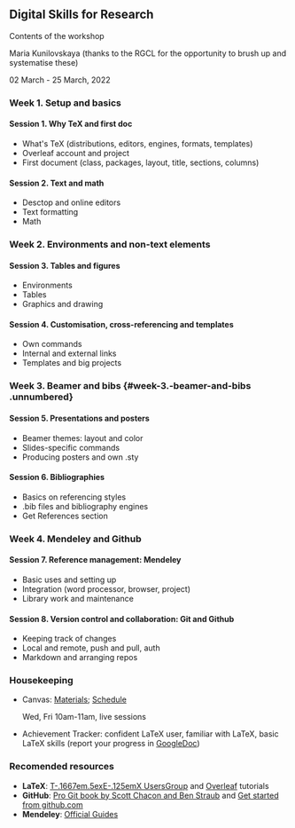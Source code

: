 ## Digital Skills for Research

Contents of the workshop

Maria Kunilovskaya (thanks to the RGCL for the opportunity to brush up and systematise these)

02 March - 25 March, 2022


### Week 1. Setup and basics

#### Session 1. Why TeX and first doc

-   What's TeX (distributions, editors, engines, formats, templates)
-   Overleaf account and project
-   First document (class, packages, layout, title, sections, columns)

#### Session 2. Text and math

-   Desctop and online editors
-   Text formatting
-   Math

### Week 2. Environments and non-text elements

#### Session 3. Tables and figures

-   Environments
-   Tables
-   Graphics and drawing

#### Session 4. Customisation, cross-referencing and templates

-   Own commands
-   Internal and external links
-   Templates and big projects

### Week 3. Beamer and bibs {#week-3.-beamer-and-bibs .unnumbered}

#### Session 5. Presentations and posters

- Beamer themes: layout and color  
- Slides-specific commands  
- Producing posters and own .sty  

#### Session 6. Bibliographies

- Basics on referencing styles  
- .bib files and bibliography engines 
- Get References section

### Week 4. Mendeley and Github

#### Session 7. Reference management: Mendeley

- Basic uses and setting up  
- Integration (word processor, browser, project)  
- Library work and maintenance  

#### Session 8. Version control and collaboration: Git and Github

- Keeping track of changes
- Local and remote, push and pull, auth
- Markdown and arranging repos

### Housekeeping
-   Canvas: [Materials](https://canvas.wlv.ac.uk/courses/33429/files/folder/latex_mendeley_github); [Schedule](https://wlv.instructure.com/courses/33429/pages/latex-and-mendeley-workshop)

    Wed, Fri 10am-11am, live sessions
-   Achievement Tracker: confident LaTeX user, familiar with LaTeX, basic
    LaTeX skills (report your progress in [GoogleDoc](https://docs.google.com/document/d/17ZBAQGBKIlO6JMwxz3LlghYq1sdsUjhHVXga46BK0kg/edit?usp=sharing))

### Recomended resources

-   **LaTeX**: [T-.1667em.5exE-.125emX UsersGroup](https://tug.org/begin.html) and
    [Overleaf](https://www.overleaf.com/learn/latex/Learn_LaTeX_in_30_minutes) tutorials
-   **GitHub**: [Pro Git book by Scott Chacon and Ben Straub](https://git-scm.com/book/en/v2) and [Get started from  github.com](https://docs.github.com/en/get-started)
-   **Mendeley**: [Official Guides](https://www.mendeley.com/guides)
